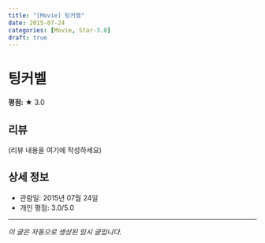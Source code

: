 ```yaml
---
title: "[Movie] 팅커벨"
date: 2015-07-24
categories: [Movie, Star-3.0]
draft: true
---
```


# 팅커벨

**평점:** ★ 3.0

## 리뷰

(리뷰 내용을 여기에 작성하세요)

## 상세 정보

- 관람일: 2015년 07월 24일
- 개인 평점: 3.0/5.0

---

*이 글은 자동으로 생성된 임시 글입니다.*
